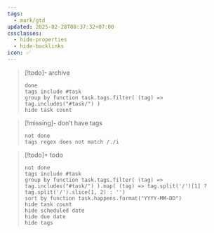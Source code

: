 ```yaml
---
tags:
  - mark/gtd
updated: 2025-02-28T08:37:32+07:00
cssclasses:
  - hide-properties
  - hide-backlinks
icon: ✅
---
```


> [!todo]- archive
> ```tasks
> done
> tags include #task 
> group by function task.tags.filter( (tag) => tag.includes("#task/") )
> hide task count
> ```

> [!missing]- don’t have tags
> ```tasks
> not done
> tags regex does not match /./i
> ```

> [!todo]+ todo
> ```tasks
> not done
> tags include #task 
> group by function task.tags.filter( (tag) => tag.includes("#task/") ).map( (tag) => tag.split('/')[1] ? tag.split('/').slice(1, 2) : '')
> sort by function task.happens.format("YYYY-MM-DD")
> hide task count
> hide scheduled date
> hide due date
> hide tags
> ```
